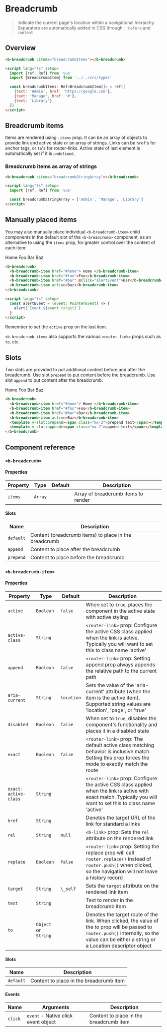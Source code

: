# Breadcrumb

> Indicate the current page's location within a navigational hierarchy. Separators are automatically added in CSS through `::before` and `content`

## Overview

<ClientOnly>
  <b-card>
    <b-breadcrumb :items="breadcrumbItems"></b-breadcrumb>
  </b-card>

</ClientOnly>

```html
<b-breadcrumb :items="breadcrumbItems"></b-breadcrumb>

<script lang="ts" setup>
  import {ref, Ref} from 'vue'
  import {BreadcrumbItem} from '../../src/types'

  const breadcrumbItems: Ref<BreadcrumbItem[]> = ref([
    {text: 'Admin', href: 'https://google.com'},
    {text: 'Manage', href: '#'},
    {text: 'Library'},
  ])
</script>
```

## Breadcrumb items

Items are rendered using `:items` prop. It can be an array of objects to provide link and active
state or an array of strings. Links can be `href`'s for anchor tags, or `to`'s for router-links. Active state of last
element is automatically set if it is `undefined`.

### Breadcrumb items as array of strings

<ClientOnly>
  <b-card>
    <b-breadcrumb :items="breadcrumbStringArray"></b-breadcrumb>
  </b-card>

</ClientOnly>

```html
<b-breadcrumb :items="breadcrumbStringArray"></b-breadcrumb>

<script lang="ts" setup>
  import {ref, Ref} from 'vue'

  const breadcrumbStringArray = ['Admin', 'Manage', 'Library']
</script>
```

## Manually placed items

You may also manually place individual `<b-breadcrumb-item>` child components in the default slot of
the `<b-breadcrumb>` component, as an alternative to using the `items` prop, for greater control
over the content of each item:

<ClientOnly>
  <b-card>
    <b-breadcrumb>
      <b-breadcrumb-item href="#home">
        Home
      </b-breadcrumb-item>
      <b-breadcrumb-item href="#foo">Foo</b-breadcrumb-item>
      <b-breadcrumb-item href="#bar" @click="alertEvent">Bar</b-breadcrumb-item>
      <b-breadcrumb-item active>Baz</b-breadcrumb-item>
    </b-breadcrumb>
  </b-card>

</ClientOnly>

```html
<b-breadcrumb>
  <b-breadcrumb-item href="#home"> Home </b-breadcrumb-item>
  <b-breadcrumb-item href="#foo">Foo</b-breadcrumb-item>
  <b-breadcrumb-item href="#bar" @click="alertEvent">Bar</b-breadcrumb-item>
  <b-breadcrumb-item active>Baz</b-breadcrumb-item>
</b-breadcrumb>

<script lang="ts" setup>
  const alertEvent = (event: PointerEvent) => {
    alert(`Event ${event.target}`)
  }
</script>
```

Remember to set the `active` prop on the last item.

`<b-breadcrumb-item>` also supports the various `<router-link>` props such as `to`, etc.

## Slots

Two slots are provided to put additional content before and after the breadcrumb.
Use slot `prepend` to put content before the breadcrumb. Use slot `append` to put content after the breadcrumb.

<ClientOnly>
  <b-card>
    <b-breadcrumb>
      <b-breadcrumb-item href="#home">
        Home
      </b-breadcrumb-item>
      <b-breadcrumb-item href="#foo">Foo</b-breadcrumb-item>
      <b-breadcrumb-item href="#bar">Bar</b-breadcrumb-item>
      <b-breadcrumb-item active>Baz</b-breadcrumb-item>
      <template v-slot:prepend><span class="mx-2">prepend text</span></template>
      <template v-slot:append><span class="mx-2">append text</span></template>
    </b-breadcrumb>
  </b-card>

</ClientOnly>

```html
<b-breadcrumb>
  <b-breadcrumb-item href="#home"> Home </b-breadcrumb-item>
  <b-breadcrumb-item href="#foo">Foo</b-breadcrumb-item>
  <b-breadcrumb-item href="#bar">Bar</b-breadcrumb-item>
  <b-breadcrumb-item active>Baz</b-breadcrumb-item>
  <template v-slot:prepend><span class="mx-2">prepend text</span></template>
  <template v-slot:append><span class="mx-2">append text</span></template>
</b-breadcrumb>
```

## Component reference

### `<b-breadcrumb>`

#### Properties

| Property | Type    | Default | Description                         |
| -------- | ------- | ------- | ----------------------------------- |
| `items`  | `Array` |         | Array of breadcrumb items to render |

#### Slots

| Name      | Description                                           |
| --------- | ----------------------------------------------------- |
| `default` | Content (breadcrumb items) to place in the breadcrumb |
| `append`  | Content to place after the breadcrumb                 |
| `prepend` | Content to place before the breadcrumb                |

### `<b-breadcrumb-item>`

#### Properties

| Property             | Type                 | Default    | Description                                                                                                                                                                                    |
| -------------------- | -------------------- | ---------- | ---------------------------------------------------------------------------------------------------------------------------------------------------------------------------------------------- |
| `active`             | `Boolean`            | `false`    | When set to `true`, places the component in the active state with active styling                                                                                                               |
| `active-class`       | `String`             |            | `<router-link>` prop: Configure the active CSS class applied when the link is active. Typically you will want to set this to class name 'active'                                               |
| `append`             | `Boolean`            | `false`    | `<router-link>` prop: Setting append prop always appends the relative path to the current path                                                                                                 |
| `aria-current`       | `String`             | `location` | Sets the value of the 'aria-current' attribute (when the item is the active item). Supported string values are 'location', 'page', or 'true'                                                   |
| `disabled`           | `Boolean`            | `false`    | When set to `true`, disables the component's functionality and places it in a disabled state                                                                                                   |
| `exact`              | `Boolean`            | `false`    | `<router-link>` prop: The default active class matching behavior is inclusive match. Setting this prop forces the mode to exactly match the route                                              |
| `exact-active-class` | `String`             |            | `<router-link>` prop: Configure the active CSS class applied when the link is active with exact match. Typically you will want to set this to class name 'active'                              |
| `href`               | `String`             |            | Denotes the target URL of the link for standard a links                                                                                                                                        |
| `rel`                | `String`             | `null`     | `<b-link>` prop: Sets the `rel` attribute on the rendered link                                                                                                                                 |
| `replace`            | `Boolean`            | `false`    | `<router-link>` prop: Setting the replace prop will call `router.replace()` instead of `router.push()` when clicked, so the navigation will not leave a history record                         |
| `target`             | `String`             | `\_self`   | Sets the `target` attribute on the rendered link item                                                                                                                                          |
| `text`               | `String`             |            | Text to render in the breadcrumb item                                                                                                                                                          |
| `to`                 | `Object` or `String` |            | Denotes the target route of the link. When clicked, the value of the to prop will be passed to `router.push()` internally, so the value can be either a string or a Location descriptor object |

#### Slots

| Name      | Description                             |
| --------- | --------------------------------------- |
| `default` | Content to place in the breadcrumb item |

#### Events

| Name    | Arguments                           | Description                             |
| ------- | ----------------------------------- | --------------------------------------- |
| `click` | `event` - Native click event object | Content to place in the breadcrumb item |

<script lang="ts" setup>
  import {ref, Ref} from 'vue';
  import {BreadcrumbItem} from '../../src/types';

  const breadcrumbItems: Ref<BreadcrumbItem[]> = ref([
    { text: 'Admin', href:'https://google.com'},
    { text: 'Manage', href:'#'},
    { text: 'Library'},
  ]);

  const breadcrumbStringArray = ['Admin','Manage', 'Library'];

  const alertEvent = (event: PointerEvent) => {
    alert(`Event ${event.target}`);
  }
</script>

